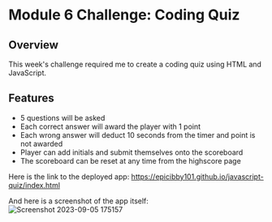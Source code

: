 # Module 6 Challenge: Coding Quiz

## Overview

This week's challenge required me to create a coding quiz using HTML and JavaScript.

## Features
- 5 questions will be asked
- Each correct answer will award the player with 1 point
- Each wrong answer will deduct 10 seconds from the timer and point is not awarded
- Player can add initials and submit themselves onto the scoreboard
- The scoreboard can be reset at any time from the highscore page

Here is the link to the deployed app:
https://epicibby101.github.io/javascript-quiz/index.html

And here is a screenshot of the app itself:
![Screenshot 2023-09-05 175157](https://github.com/EpicIbby101/javascript-quiz/assets/86202881/164ab2a7-43bd-4c39-90fa-0e5d6c39bf58)
